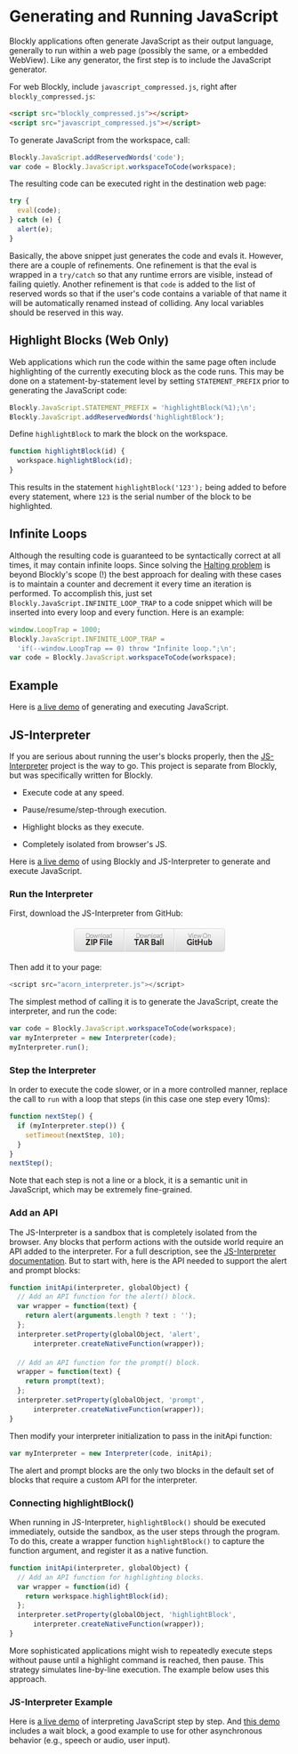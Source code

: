 # Generating and Running JavaScript

Blockly applications often generate JavaScript as their output language, generally to run within a web page (possibly the same, or a embedded WebView). Like any generator, the first step is to include the JavaScript generator.

For web Blockly, include `javascript_compressed.js`, right after `blockly_compressed.js`:

```html
<script src="blockly_compressed.js"></script>
<script src="javascript_compressed.js"></script>
```

To generate JavaScript from the workspace, call:

```javascript
Blockly.JavaScript.addReservedWords('code');
var code = Blockly.JavaScript.workspaceToCode(workspace);
```

The resulting code can be executed right in the destination web page:

```javascript
try {
  eval(code);
} catch (e) {
  alert(e);
}
```

Basically, the above snippet just generates the code and evals it. However, there are a couple of refinements. One refinement is that the eval is wrapped in a `try/catch` so that any runtime errors are visible, instead of failing quietly. Another refinement is that `code` is added to the list of reserved words so that if the user's code contains a variable of that name it will be automatically renamed instead of colliding. Any local variables should be reserved in this way.

## Highlight Blocks (Web Only)

Web applications which run the code within the same page often include highlighting of the currently executing block as the code runs. This may be done on a statement-by-statement level by setting `STATEMENT_PREFIX` prior to generating the JavaScript code:

```javascript
Blockly.JavaScript.STATEMENT_PREFIX = 'highlightBlock(%1);\n';
Blockly.JavaScript.addReservedWords('highlightBlock');
```

Define `highlightBlock` to mark the block on the workspace.

```javascript
function highlightBlock(id) {
  workspace.highlightBlock(id);
}
```

This results in the statement `highlightBlock('123');` being added to before every statement, where `123` is the serial number of the block to be highlighted.

## Infinite Loops

Although the resulting code is guaranteed to be syntactically correct at all times, it may contain infinite loops. Since solving the [Halting problem](https://en.wikipedia.org/wiki/Halting_problem) is beyond Blockly's scope (!) the best approach for dealing with these cases is to maintain a counter and decrement it every time an iteration is performed. To accomplish this, just set `Blockly.JavaScript.INFINITE_LOOP_TRAP` to a code snippet which will be inserted into every loop and every function. Here is an example:

```javascript
window.LoopTrap = 1000;
Blockly.JavaScript.INFINITE_LOOP_TRAP =
  'if(--window.LoopTrap == 0) throw "Infinite loop.";\n';
var code = Blockly.JavaScript.workspaceToCode(workspace);
```

## Example

Here is [a live demo](https://blockly-demo.appspot.com/static/demos/generator/index.html) of generating and executing JavaScript.

## JS-Interpreter

If you are serious about running the user's blocks properly, then the [JS-Interpreter](https://github.com/NeilFraser/JS-Interpreter) project is the way to go. This project is separate from Blockly, but was specifically written for Blockly.

- Execute code at any speed.

- Pause/resume/step-through execution.

- Highlight blocks as they execute.

- Completely isolated from browser's JS.

Here is [a live demo](https://blockly-demo.appspot.com/static/demos/generator/index.html) of using Blockly and JS-Interpreter to generate and execute JavaScript.

### Run the Interpreter

First, download the JS-Interpreter from GitHub:

<img src="./download.png" usemap="#download-links" style="display:block;margin:0 auto;width:282px">
<map name="download-links">
  <area shape="rect" coords="0,0,96,52" href="https://github.com/NeilFraser/JS-Interpreter/zipball/master" alt="Download ZIP File">
  <area shape="rect" coords="96,0,186,52" href="https://github.com/NeilFraser/JS-Interpreter/tarball/master" alt="Download TAR Ball">
  <area shape="rect" coords="186,0,282,52" href="https://github.com/NeilFraser/JS-Interpreter" alt="View On GitHub">
</map>

Then add it to your page:

```javascript
<script src="acorn_interpreter.js"></script>
```

The simplest method of calling it is to generate the JavaScript, create the interpreter, and run the code:

```javascript
var code = Blockly.JavaScript.workspaceToCode(workspace);
var myInterpreter = new Interpreter(code);
myInterpreter.run();
```

### Step the Interpreter

In order to execute the code slower, or in a more controlled manner, replace the call to `run` with a loop that steps (in this case one step every 10ms):

```javascript
function nextStep() {
  if (myInterpreter.step()) {
    setTimeout(nextStep, 10);
  }
}
nextStep();
```

Note that each step is not a line or a block, it is a semantic unit in JavaScript, which may be extremely fine-grained.

### Add an API

The JS-Interpreter is a sandbox that is completely isolated from the browser. Any blocks that perform actions with the outside world require an API added to the interpreter. For a full description, see the [JS-Interpreter documentation](https://neil.fraser.name/software/JS-Interpreter/docs.html). But to start with, here is the API needed to support the alert and prompt blocks:

```javascript
function initApi(interpreter, globalObject) {
  // Add an API function for the alert() block.
  var wrapper = function(text) {
    return alert(arguments.length ? text : '');
  };
  interpreter.setProperty(globalObject, 'alert',
      interpreter.createNativeFunction(wrapper));

  // Add an API function for the prompt() block.
  wrapper = function(text) {
    return prompt(text);
  };
  interpreter.setProperty(globalObject, 'prompt',
      interpreter.createNativeFunction(wrapper));
}
```

Then modify your interpreter initialization to pass in the initApi function:

```javascript
var myInterpreter = new Interpreter(code, initApi);
```

The alert and prompt blocks are the only two blocks in the default set of blocks that require a custom API for the interpreter.

### Connecting highlightBlock()

When running in JS-Interpreter, `highlightBlock()` should be executed immediately, outside the sandbox, as the user steps through the program. To do this, create a wrapper function `highlightBlock()` to capture the function argument, and register it as a native function.

```javascript
function initApi(interpreter, globalObject) {
  // Add an API function for highlighting blocks.
  var wrapper = function(id) {
    return workspace.highlightBlock(id);
  };
  interpreter.setProperty(globalObject, 'highlightBlock',
      interpreter.createNativeFunction(wrapper));
}
```

More sophisticated applications might wish to repeatedly execute steps without pause until a highlight command is reached, then pause. This strategy simulates line-by-line execution. The example below uses this approach.

### JS-Interpreter Example

Here is [a live demo](https://blockly-demo.appspot.com/static/demos/interpreter/step-execution.html) of interpreting JavaScript step by step. And [this demo](https://blockly-demo.appspot.com/static/demos/interpreter/async-execution.html) includes a wait block, a good example to use for other asynchronous behavior (e.g., speech or audio, user input).